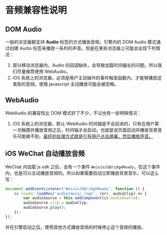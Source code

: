 # 音频兼容性说明

## DOM Audio

一般的浏览器都支持 **Audio** 标签的方式播放音频。引擎内的 DOM Audio 模式通过创建 Audio 标签来播放一系列的声音。但是在某些浏览器上可能会出现下列情况：

1. 部分移动浏览器内，Audio 的回调缺失，会导致加载时间偏长的问题。所以我们尽量推荐使用 WebAudio。
2. iOS 系统上的浏览器，必须是用户主动操作的事件触发函数内，才能够播放这类型的音频。使用 javascript 主动播放可能会被忽略。



## WebAudio

WebAudio 的兼容性比 DOM 模式好了不少，不过也有一些特殊情况：

1. iOS 系统上的浏览器，默认 WebAudio 时间轴是不会前进的，只有在用户第一次触摸并播放音频之后，时间轴才会启动。也就是说页面启动并播放背景音乐可能做不到。<u>最好的处理方式就是引导用户点击屏幕，然后播放声音。</u>



## iOS WeChat 自动播放音频

WeChat 内加载 js sdk 之后，会有一个事件 `WeixinJSBridgeReady`，在这个事件内，也是可以主动播放音频的。所以如果需要启动立即播放背景音乐，可以这么写：

```javascript
document.addEventListener('WeixinJSBridgeReady', function () {
    cc.loader.loadRes('audio/music_logo', (err, audioClip) => {
        var audioSource = this.addComponent(cc.AudioSource);
        audioSource.clip = audioClip;
        audioSource.play();
    });
});
```

并在引擎启动之后，使用其他方式播放音频的时候停止这个音频的播放。
